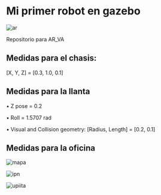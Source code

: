 # Mi primer robot en gazebo

![ar](https://user-images.githubusercontent.com/81781767/113629856-9952cd00-962c-11eb-9a8c-a5228a0ca674.jpg)

Repositorio para AR_VA

## Medidas para el chasis:
[X, Y, Z] = [0.3, 1.0, 0.1]

## Medidas para la llanta
• Z pose = 0.2

• Roll = 1.5707 rad

• Visual and Collision geometry: [Radius, Length] = [0.2, 0.1]

## Medidas para la oficina
![mapa](https://user-images.githubusercontent.com/81781767/113630640-cfdd1780-962d-11eb-9760-10cfef6cb855.jpg)


![ipn](https://user-images.githubusercontent.com/81781767/113630672-e1262400-962d-11eb-8fcb-5335a29f37c7.png)

![upiita](https://user-images.githubusercontent.com/81781767/113630693-ea16f580-962d-11eb-93e7-a1251deb7126.png)
